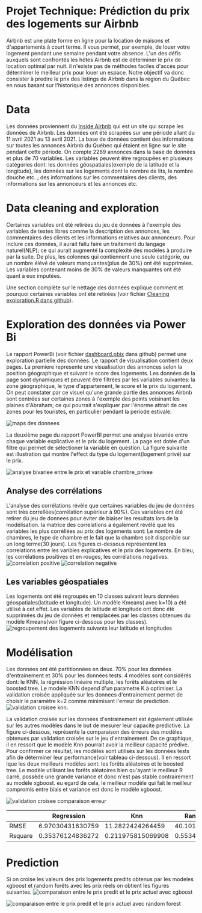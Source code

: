 # Projet Technique: Prédiction du prix des logements sur Airbnb
Airbnb est une plate forme en ligne pour la location de maisons et d'appartements à court terme. Il vous permet, par exemple, de louer  votre logement pendant une semaine pendant votre absence. L'un des défis auxquels sont confrontés les hôtes Airbnb est de déterminer le prix de location optimal par nuit.  il n'existe pas de méthodes faciles d'accès pour déterminer le meilleur prix pour louer un espace.  Notre objectif va donc consister à predire le prix des listings de Airbnb dans la région du Québec en nous basant sur l'historique des annonces disponibles.

# Data
Les données  proviennent du [Inside Airbnb](http://insideairbnb.com/get-the-data.html) qui est un site qui scrape les données de Airbnb. Les données ont été scrapées sur une période allant du 11 avril 2021 au 13 avril 2021. La base de données contient des informations sur toutes les annonces Airbnb du Québec qui étaient en ligne sur le site pendant cette période. On compte 2289 annonces dans la base de données et plus de 70 variables. Les variables peuvent être regroupées en plusieurs catégories dont: les données géospatiales(exemple de la latitude et la longitude), les données sur les logements dont le nombre de lits, le nombre douche etc. ; des informations  sur les commentaires des clients, des informations sur les annonceurs et les annonces  etc.

# Data cleaning and exploration
Certaines  variables  ont été retirées du jeu de données à l'exemple des variables de textes libres comme  la description des annonces, les commentaires des clients et  les informations relatives aux annonceurs. Pour inclure ces données, il aurait fallu faire un traitement du langage naturel(NLP); ce qui aurait augmenté la complexité des modèles à produire par la suite. De plus, les colonnes  qui contiennent une seule catégorie, ou un nombre élévé de valeurs manquantes(plus de 30%)  ont été supprimées. Les variables contenant moins de 30% de valeurs manquantes ont été  quant à eux imputées.

Une section complète  sur le nettage des données  explique comment et pourquoi certaines variables ont été retirées (voir fichier [Cleaning exploration.R dans github](https://github.com/Romanicarchil/Projet-Airbnb/blob/main/Cleaning%20exploration.R)).

# Exploration des données via Power Bi 
Le rapport PowerBi (voir fichier [dashboard.pbix](https://github.com/Romanicarchil/Projet-Airbnb) dans github) permet une exploration partielle des données.  Le rapport de visualisation contient deux pages. La premiere represente une visualisation des annonces selon la position géographique et suivant le score des logements.  Les données de la page sont dynamiques et peuvent être filtrées par les variables suivantes:  la zone géographique, le type d'appartement, le score  et le prix du logement. On peut constater par ce visuel qu'une grande partie des annonces Airbnb sont centrées sur certaines zones à l'exemple des points voisinant les plaines d'Abraham; ce qui  pourrait s'expliquer par l'énorme attrait de ces zones pour les touristes, en particulier pendant la periode estivale. 

![maps des donnees](https://raw.githubusercontent.com/Romanicarchil/Projet-Airbnb/main/projectImage/Screenshot%20from%202021-06-21%2014-57-07.png)

La deuxième page du rapport PowerBI permet une analyse bivariée entre chaque variable explicative et le prix du logement. La page est dotée d'un filtre qui permet de sélectioner la variable en question. La figure suivante est illustration qui montre l'effect du type du logement(logement privé) sur le prix.

![analyse bivariee entre le prix et variable chambre_privee](https://github.com/Romanicarchil/Projet-Airbnb/blob/main/projectImage/analyse%20bivariees.PNG)

## Analyse des corrélations
L'analyse des corrélations révèle que certaines variables du jeu de données  sont très correllées(corrélation supérieur à 90%). Ces variables ont été retirer du jeu de donnees pour éviter de biaiser les resultats lors de la modélisation. la matrice des correlations a également révélé que les variables les plus corréllées au prix des logements sont: Le nombre de chambres, le type de chambre et le fait que la chambre soit disponible sur un long terme(30 jours). Les figures ci-dessous représentent les correlations entre les varibles explicatives et le prix des logements. En bleu, les corrélations positives et en rouges, les corrélations negatives.
![correlation positive](https://github.com/Romanicarchil/Projet-Airbnb/blob/main/projectImage/Screenshot%20from%202021-06-21%2021-21-37.png)
![correlation negative](https://github.com/Romanicarchil/Projet-Airbnb/blob/main/projectImage/Screenshot%20from%202021-06-21%2021-22-32.png)

## Les variables géospatiales
Les logements ont été regroupés en 10 classes suivant leurs données géospatiales(latitude et longitude). Un modèle Kmeans( avec k=10) a été utilisé à cet effet.
Les variables de latitude et longitude ont donc été supprimées du jeu de données et remplacées  par les classes obtenues du modèle Kmeans(voir figure ci-dessous pour les classes). 
![regroupement des logements suivants leur latitude et longitudes](https://github.com/Romanicarchil/Projet-Airbnb/blob/main/projectImage/regroupement_points.png)

# Modélisation
Les données ont été partitionnées en deux. 70% pour les données d'entrainement et 30% pour les données tests. 4 modèles sont considérés dont: le KNN, la régréssion linéaire multiple, les forêts aléatoires et le boosted tree. 
Le modele KNN depend d'un parametre K à optimiser. La validation croisée appliquée sur les donnees d'entrainement  permet de choisir le paramètre k=2 comme minimisant l'erreur de prediction. 
![validation croisee knn](https://github.com/Romanicarchil/Projet-Airbnb/blob/main/projectImage/knn%20validation%20croisee.png).


 La validation croisée sur les données d'entrainement est également utilisée sur les autres modèles dans le but de mesurer leur capacite predictive.  La figure ci-dessous, représente la comparaison des érreurs des modèles  obtenues par validation croisée sur le jeu d'entrainement. 
 De ce graphique, il en ressort que le modèle Knn pourrait avoir la meilleur capacité prédive. Pour confirmer ce résultat, les modèles sont utilisés sur les données tests afin de déterminer leur performance(voir tableau ci-dessous). Il en ressort lque les deux meilleurs modèles sont: les forêts aléatoires et le boosted tree. Le modèle  utilisant les forêts aléatoires bien qu'ayant le meilleur R carré, possède une grande variance et donc n'est pas stable contrairement au modèle xgboost. eu egard de cela, le meilleur modèle qui fait le meilleur compromis entre biais et variance est donc le modèle xgboost.
  
![validation croisee comparaison erreur](https://github.com/Romanicarchil/Projet-Airbnb/blob/main/projectImage/Erreur%20du%20modeles%20validation%20croisees.png)


|         | Regression       | Knn               | Random Forest     | Xgboost           |
| ------- | ---------------- | ----------------- | ----------------- | ----------------- |
| RMSE    | 6.97030431630759 | 11.2822424264459  | 40.1011655296402  | 17.0360396232529  |
| Rsquare | 0.35376124836272 | 0.211975815069908 | 0.553420898527612 | 0.547956229887314 |



# Prediction 
Si on croise les valeurs des prix logements predits  obtenus par les modeles xgboost et random forêts  avec  les prix réels on obtient les figures suivantes. 
![comparaison entre le prix predit et le prix actuel avec xgboost](https://github.com/Romanicarchil/Projet-Airbnb/blob/main/projectImage/cross%20with%20xgboost.png)

![comparaison entre le prix predit et le prix actuel avec random forest](https://github.com/Romanicarchil/Projet-Airbnb/blob/main/projectImage/cross%20actual%20predicted%20with%20random%20forest.png)







